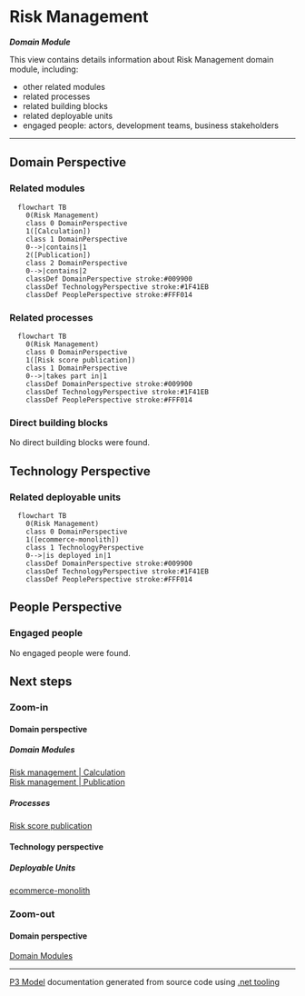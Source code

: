 ﻿
# Risk Management

***Domain Module***  

This view contains details information about Risk Management domain module, including:
- other related modules
- related processes
- related building blocks
- related deployable units
- engaged people: actors, development teams, business stakeholders  

---



## Domain Perspective


### Related modules

```mermaid
  flowchart TB
    0(Risk Management)
    class 0 DomainPerspective
    1([Calculation])
    class 1 DomainPerspective
    0-->|contains|1
    2([Publication])
    class 2 DomainPerspective
    0-->|contains|2
    classDef DomainPerspective stroke:#009900
    classDef TechnologyPerspective stroke:#1F41EB
    classDef PeoplePerspective stroke:#FFF014
```

### Related processes

```mermaid
  flowchart TB
    0(Risk Management)
    class 0 DomainPerspective
    1([Risk score publication])
    class 1 DomainPerspective
    0-->|takes part in|1
    classDef DomainPerspective stroke:#009900
    classDef TechnologyPerspective stroke:#1F41EB
    classDef PeoplePerspective stroke:#FFF014
```

### Direct building blocks

No direct building blocks were found.  

## Technology Perspective


### Related deployable units

```mermaid
  flowchart TB
    0(Risk Management)
    class 0 DomainPerspective
    1([ecommerce-monolith])
    class 1 TechnologyPerspective
    0-->|is deployed in|1
    classDef DomainPerspective stroke:#009900
    classDef TechnologyPerspective stroke:#1F41EB
    classDef PeoplePerspective stroke:#FFF014
```

## People Perspective


### Engaged people

No engaged people were found.  

## Next steps


### Zoom-in


#### Domain perspective


##### Domain Modules

[Risk management | Calculation](Calculation/Calculation.md)  
[Risk management | Publication](Publication/Publication.md)  

##### Processes

[Risk score publication](../../Processes/RiskScorePublication.md)  

#### Technology perspective


##### Deployable Units

[ecommerce-monolith](../../../Technology/DeployableUnits/EcommerceMonolith.md)  

### Zoom-out


#### Domain perspective

[Domain Modules](../DomainModules.md)  

---

[P3 Model](https://github.com/P3-model/P3-model) documentation generated from source code using [.net tooling](https://github.com/P3-model/P3-model-dotnet)